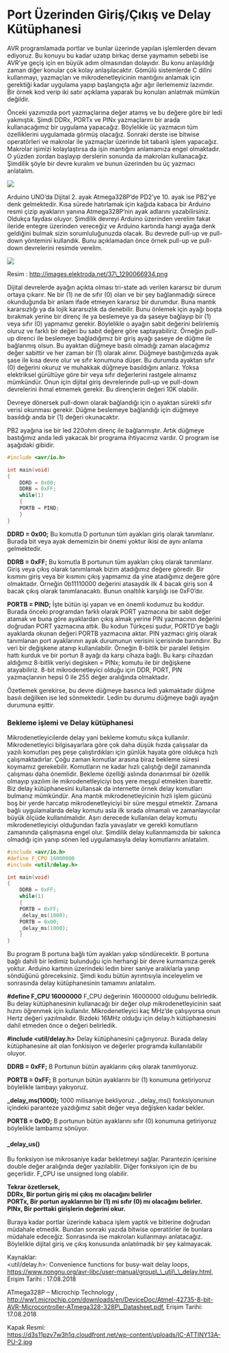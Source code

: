 # Port Üzerinden Giriş/Çıkış ve Delay Kütüphanesi

AVR programlamada portlar ve bunlar üzerinde yapılan işlemlerden devam ediyoruz. Bu konuyu bu kadar uzatıp birkaç derse yaymamın sebebi ise AVR’ye geçiş için en büyük adım olmasından dolayıdır. Bu konu anlaşıldığı zaman diğer konular çok kolay anlaşılacaktır. Gömülü sistemlerde C dilini kullanmayı, yazmaçları ve mikrodenetleyicinin mantığını anlamak için  gerektiği kadar uygulama yapıp başlangıçta ağır ağır ilerlememiz lazımdır.  Bir örnek kod verip iki satır açıklama yaparak bu konuları anlatmak mümkün değildir.

Önceki yazımızda port yazmaçlarına değer atamış ve bu değere göre bir ledi yakmıştık. Şimdi DDRx, PORTx ve PINx yazmaçlarını bir arada kullanacağımız bir uygulama yapacağız. Böylelikle üç yazmacın tüm özelliklerini uygulamada görmüş olacağız. Sonraki derste ise bitwise operatörleri ve makrolar ile yazmaçlar üzerinde bit tabanlı işlem yapacağız. Makrolar işimizi kolaylaştırsa da işin mantığını anlamamıza engel olmaktadır. O yüzden zordan başlayıp derslerin sonunda da makroları kullanacağız. Şimdilik şöyle bir devre kuralım ve bunun üzerinden bu üç yazmacı anlatalım.

[![](http://www.lojikprob.com/wp-content/uploads/2018/08/Untitled-Sketch_%C5%9Fema.png)](http://www.lojikprob.com/wp-content/uploads/2018/08/Untitled-Sketch_%C5%9Fema.png)

Arduino UNO’da Dijital 2. ayak Atmega328P’de PD2’ye 10. ayak ise PB2’ye denk gelmektedir. Kısa sürede hatırlamak için kağıda kabaca bir Arduino resmi çizip ayakların yanına Atmega328P’nin ayak adlarını yazabilirsiniz. Oldukça faydası oluyor. Şimdilik devreyi Arduino üzerinden verelim fakat ileride entegre üzerinden vereceğiz ve Arduino kartında hangi ayağa denk geldiğini bulmak sizin sorumluluğunuzda olacak. Bu devrede pull-up ve pull-down yöntemini kullandık. Bunu açıklamadan önce örnek pull-up ve pull-down devrelerini resimde verelim.

[![](http://www.lojikprob.com/wp-content/uploads/2018/08/37_1290066934.png)](http://www.lojikprob.com/wp-content/uploads/2018/08/37_1290066934.png)

Resim : http://images.elektroda.net/37\_1290066934.png

Dijital devrelerde ayağın açıkta olması tri-state adı verilen kararsız bir durum ortaya çıkarır. Ne bir \(1\) ne de sıfır \(0\) olan ve bir şey bağlanmadığı sürece okunduğunda bir anlam ifade etmeyen kararsız bir durumdur. Buna mantık kararsızlığı ya da lojik kararsızlık da denebilir. Bunu önlemek için ayağı boşta bırakmak yerine bir direnç ile ya beslemeye ya da şaseye bağlayıp bir \(1\) veya sıfır \(0\) yapmamız gerekir. Böylelikle o ayağın sabit değerini belirlemiş oluruz ve farklı bir değeri bu sabit değere göre saptayabiliriz. Örneğin pull-up direnci ile beslemeye bağladığımız bir giriş ayağı şaseye de düğme ile bağlanmış olsun. Bu ayaktan düğmeye basılı olmadığı zaman alacağımız değer sabittir ve her zaman bir \(1\) olarak alınır. Düğmeye bastığımızda ayak şase ile kısa devre olur ve sıfır konumuna düşer. Bu durumda ayaktan sıfır \(0\) değerini okuruz ve muhakkak düğmeye basıldığını anlarız. Yoksa elektriksel gürültüye göre bir veya sıfır değerlerini rastgele almamız mümkündür. Onun için dijital giriş devrelerinde pull-up ve pull-down devrelerini ihmal etmemek gerekir. Bu dirençlerin değeri 10K olabilir.

Devreye dönersek pull-down olarak bağlandığı için o ayaktan sürekli sıfır verisi okunması gerekir. Düğme beslemeye bağlandığı için düğmeye basıldığı anda bir \(1\) değeri okunacaktır.

PB2 ayağına ise bir led 220ohm direnç ile bağlanmıştır. Artık düğmeye bastığımız anda ledi yakacak bir programa ihtiyacımız vardır. O program ise aşağıdaki gibidir.

```c
#include <avr/io.h>

int main(void)
{
	DDRD = 0x00; 
	DDRB = 0xFF;
    while(1)
    {
    PORTB = PIND;
    }
}
```

**DDRD = 0x00;**  Bu komutla D portunun tüm ayakları giriş olarak tanımlanır. Burada bit veya ayak dememizin bir önemi yoktur ikisi de aynı anlama gelmektedir.

**DDRB = 0xFF;** Bu komutla B portunun tüm ayakları çıkış olarak tanımlanır. Giriş veya çıkış olarak tanımlamak bizim atadığımız değere göredir. Bir kısmını giriş veya bir kısmını çıkış yapmamız da yine atadığımız değere göre olmaktadır. Örneğin 0b11110000 değerini atasaydık ilk 4 bacak giriş son 4 bacak çıkış olarak tanımlanacaktı. Bunun onaltılık karşılığı ise 0xF0’dır.

**PORTB = PIND;**  İşte bütün işi yapan ve en önemli kodumuz bu koddur. Burada önceki programdan farklı olarak PORT yazmacına bir sabit değer atamak ve buna göre ayaklardan çıkış almak yerine PIN yazmacının değerini doğrudan PORT yazmacına attık. Bu kodun Türkçesi şudur, PORTD’ye bağlı ayaklarda okunan değeri PORTB yazmacına aktar. PIN yazmacı giriş olarak tanımlanan port ayaklarının ayak durumunun verisini içerisinde barındırır. Bu veri bir değişkene atanıp kullanılabilir. Örneğin 8-bitlik bir paralel iletişim hattı kurduk ve bir portun 8 ayağı da karşı cihaza bağlı. Bu karşı cihazdan aldığımız 8-bitlik veriyi degisken = PINx; komutu ile bir değişkene atayabiliriz.  8-bit mikrodenetleyici olduğu için DDR, PORT, PIN yazmaçlarının hepsi 0 ile 255 değer aralığında olmaktadır.

Özetlemek gerekirse, bu devre düğmeye basınca ledi yakmaktadır düğme basılı değilken ise led sönmektedir. Ledin bu durumu düğmeye bağlı ayağın durumuna eşittir.

### Bekleme işlemi ve Delay kütüphanesi

Mikrodenetleyicilerde delay yani bekleme komutu sıkça kullanılır. Mikrodenetleyici bilgisayarlara göre çok daha düşük hızda çalışsalar da yazılı komutları peş peşe çalıştırdıkları için günlük hayata göre oldukça hızlı çalışmaktadırlar. Çoğu zaman komutlar arasına biraz bekleme süresi koymamız gerekebilir. Komutların ne kadar hızlı çalıştığı değil zamanında çalışması daha önemlidir. Bekleme özelliği aslında donanımsal bir özellik olmayıp yazılım ile mikrodenetleyiciyi boş yere meşgul etmekten ibarettir. Biz delay kütüphanesini kullansak da internette örnek delay komutları bulmanız mümkündür. Ana mantık mikrodenetleyicinin hızlı işlem gücünü boş bir yerde harcatıp mikrodenetleyiciyi bir süre meşgul etmektir. Zamana bağlı uygulamalarda delay komutu asla ilk sırada olmamalı ve zamanlayıcılar büyük ölçüde kullanılmalıdır. Aşırı derecede kullanılan delay komutu mikrodenetleyiciyi olduğundan fazla yavaşlatır ve gerekli komutların zamanında çalışmasına engel olur. Şimdilik delay kullanmamızda bir sakınca olmadığı için yanıp sönen led uygulamasıyla delay komutlarını anlatalım.

```c
#include <avr/io.h>
#define F_CPU 16000000
#include <util/delay.h>

int main(void)
{
	DDRB = 0xFF;
    while(1)
    {
    PORTB = 0xFF;
	_delay_ms(1000);
	PORTB = 0x00;
	_delay_ms(1000);
    }
}
```

Bu program B portuna bağlı tüm ayakları yakıp söndürecektir. B portuna bağlı dahili bir ledimiz bulunduğu için herhangi bir devre kurmamıza gerek yoktur. Arduino kartının üzerindeki ledin birer saniye aralıklarla yanıp söndüğünü göreceksiniz. Şimdi kodu bütün ayrıntısıyla inceleyelim ve sonrasında delay kütüphanesinin tamamını anlatalım.

**\#define F\_CPU 16000000** F\_CPU değerinin 16000000 olduğunu belirledik. Bu delay kütüphanesinin kullanacağı bir değer olup mikrodenetleyicinin saat hızını öğrenmek için kullanılır. Mikrodenetleyici kaç MHz’de çalışıyorsa onun Hertz değeri yazılmalıdır. Bizdeki 16MHz olduğu için delay.h kütüphanesini dahil etmeden önce o değeri belirledik.

**\#include &lt;util/delay.h&gt;**  Delay kütüphanesini çağırıyoruz. Burada delay kütüphanesine ait olan fonkisiyon ve değerler programda kullanılabilir oluyor.

**DDRB = 0xFF;**  B Portunun bütün ayaklarını çıkış olarak tanımlıyoruz.

**PORTB = 0xFF;** B portunun bütün ayaklarını bir \(1\) konumuna getiriyoruz böylelikle lambayı yakıyoruz.

**\_delay\_ms\(1000\);** 1000 milisaniye bekliyoruz. \_delay\_ms\(\) fonksiyonunun içindeki paranteze yazdığımız sabit değer veya değişken kadar bekler.

**PORTB = 0x00;**  B portunun bütün ayaklarını sıfır \(0\) konumuna getiriyoruz böylelikle lambamız sönüyor.

#### \_delay\_us\(\)

Bu fonksiyon ise mikrosaniye kadar bekletmeyi sağlar. Parantezin içerisine double değer aralığında değer yazılabilir. Diğer fonksiyon için de bu geçerlidir. F\_CPU ise unsigned long olabilir.

**Tekrar özetlersek,**   
**DDRx, Bir portun giriş mi çıkış mı olacağını belirler**  
**PORTx, Bir portun ayaklarının bir \(1\) mi sıfır \(0\) mı olacağını belirler.**  
**PINx, Bir porttaki girişlerin değerini okur.**

Buraya kadar portlar üzerinde kabaca işlem yaptık ve bitlerine doğrudan müdahale etmedik. Bundan sonraki yazıda bitwise operatörler ile bunlara müdahale edeceğiz. Sonrasında ise makroları kullanmayı anlatacağız. Böylelikle dijital giriş ve çıkış konusunda anlatılmadık bir şey kalmayacak.

Kaynaklar:  
&lt;util/delay.h&gt;: Convenience functions for busy-wait delay loops, https://www.nongnu.org/avr-libc/user-manual/group\_\_util\_\_delay.html, Erişim Tarihi : 17.08.2018

ATmega328P – Microchip Technology , http://ww1.microchip.com/downloads/en/DeviceDoc/Atmel-42735-8-bit-AVR-Microcontroller-ATmega328-328P\_Datasheet.pdf, Erişim Tarihi: 17.08.2018

Kapak Resmi:  
https://d3s11pzv7w3h1q.cloudfront.net/wp-content/uploads/IC-ATTINY13A-PU-2.jpg

